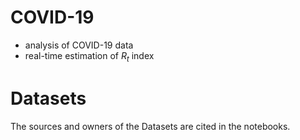 # COVID-19

- analysis of COVID-19 data
- real-time estimation of $R_t$ index

# Datasets
The sources and owners of the Datasets  are cited in the notebooks.
